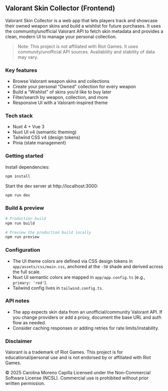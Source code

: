## Valorant Skin Collector (Frontend)

Valorant Skin Collector is a web app that lets players track and showcase their owned weapon skins and build a wishlist for future purchases. It uses the community/unofficial Valorant API to fetch skin metadata and provides a clean, modern UI to manage your personal collection.

> Note: This project is not affiliated with Riot Games. It uses community/unofficial API sources. Availability and stability of data may vary.

### Key features

- Browse Valorant weapon skins and collections
- Create your personal “Owned” collection for every weapon
- Build a “Wishlist” of skins you’d like to buy later
- Filter/search by weapon, collection, and more
- Responsive UI with a Valorant-inspired theme

### Tech stack

- Nuxt 4 + Vue 3
- Nuxt UI v4 (semantic theming)
- Tailwind CSS v4 (design tokens)
- Pinia (state management)

### Getting started

Install dependencies:

```bash
npm install
```

Start the dev server at http://localhost:3000:

```bash
npm run dev
```

### Build & preview

```bash
# Production build
npm run build

# Preview the production build locally
npm run preview
```

### Configuration

- The UI theme colors are defined via CSS design tokens in `app/assets/css/main.css`, anchored at the `-50` shade and derived across the full scale.
- Nuxt UI semantic colors are mapped in `app/app.config.ts` (e.g., `primary: 'red'`).
- Tailwind config lives in `tailwind.config.ts`.

### API notes

- The app expects skin data from an unofficial/community Valorant API. If you change providers or add a proxy, document the base URL and auth flow as needed.
- Consider caching responses or adding retries for rate limits/instability.

### Disclaimer

Valorant is a trademark of Riot Games. This project is for educational/personal use and is not endorsed by or affiliated with Riot Games.

© 2025 Carolina Moreno Capilla
Licensed under the Non-Commercial Software License (NCSL).
Commercial use is prohibited without prior written permission.
